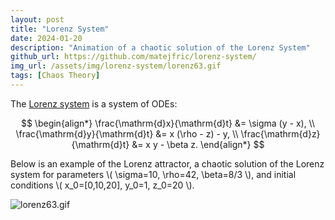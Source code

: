 ```yaml
---
layout: post
title: "Lorenz System"
date: 2024-01-20
description: "Animation of a chaotic solution of the Lorenz System"
github_url: https://github.com/matejfric/lorenz-system/
img_url: /assets/img/lorenz-system/lorenz63.gif
tags: [Chaos Theory]
---
```


<!-- /assets/img/lorenz-system/lorenz63.png -->

The [Lorenz system](https://en.wikipedia.org/wiki/Lorenz_system) is a system of ODEs:

$$
\begin{align*}
\frac{\mathrm{d}x}{\mathrm{d}t} &= \sigma (y - x), \\
\frac{\mathrm{d}y}{\mathrm{d}t} &= x (\rho - z) - y, \\
\frac{\mathrm{d}z}{\mathrm{d}t} &= x y - \beta z.
\end{align*}
$$

Below is an example of the Lorenz attractor, a chaotic solution of the Lorenz system for parameters \\( \sigma=10, \rho=42, \beta=8/3 \\), and initial conditions \\( x_0=[0,10,20], y_0=1, z_0=20 \\).

<img src="/assets/img/lorenz-system/lorenz63.gif" alt="lorenz63.gif" class="center_img" >
